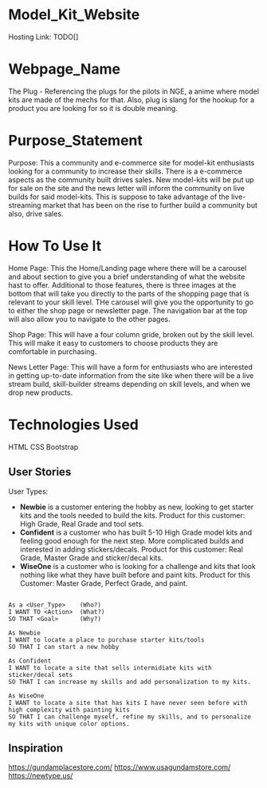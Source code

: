 # Model_Kit_Website

Hosting Link: TODO[]

# Webpage_Name

The Plug - Referencing the plugs for the pilots in NGE, a anime where model kits are made of the mechs for that. Also, plug is slang for the hookup for a product you are looking for so it is double meaning.

# Purpose_Statement

Purpose: This a community and e-commerce site for model-kit enthusiasts looking for a community to increase their skills. There is a e-commerce aspects as the community built drives sales. New model-kits will be put up for sale on the site and the news letter will inform the community on live builds for said model-kits. This is suppose to take advantage of the live-streaming market that has been on the rise to further build a community but also, drive sales.

# How To Use It

Home Page: This the Home/Landing page where there will be a carousel and about section to give you a brief understanding of what the website hast to offer. Additional to those features, there is three images at the bottom that will take you directly to the parts of the shopping page that is relevant to your skill level. THe carousel will give you the opportunity to go to either the shop page or newsletter page. The navigation bar at the top will also allow you to navigate to the other pages.

Shop Page: This will have a four column gride, broken out by the skill level. This will make it easy to customers to choose products they are comfortable in purchasing.

News Letter Page: This will have a form for enthusiasts who are interested in getting up-to-date information from the site like when there will be a live stream build, skill-builder streams depending on skill levels, and when we drop new products.

# Technologies Used

HTML
CSS
Bootstrap

## User Stories

User Types:

- **Newbie** is a customer entering the hobby as new, looking to get starter kits and the tools needed to build the kits. Product for this customer: High Grade, Real Grade and tool sets.
- **Confident** is a customer who has built 5-10 High Grade model kits and feeling good enough for the next step. More complicated builds and interested in adding stickers/decals. Product for this customer: Real Grade, Master Grade and sticker/decal kits.
- **WiseOne** is a customer who is looking for a challenge and kits that look nothing like what they have built before and paint kits. Product for this Customer: Master Grade, Perfect Grade, and paint.

```

As a <User_Type>    (Who?)
I WANT TO <Action>  (What?)
SO THAT <Goal>      (Why?)

As Newbie
I WANT to locate a place to purchase starter kits/tools
SO THAT I can start a new hobby

As Confident
I WANT to locate a site that sells intermidiate kits with sticker/decal sets
SO THAT I can increase my skills and add personalization to my kits.

As WiseOne
I WANT to locate a site that has kits I have never seen before with high complexity with painting kits
SO THAT I can challenge myself, refine my skills, and to personalize my kits with unique color options.

```

## Inspiration

https://gundamplacestore.com/
https://www.usagundamstore.com/
https://newtype.us/

